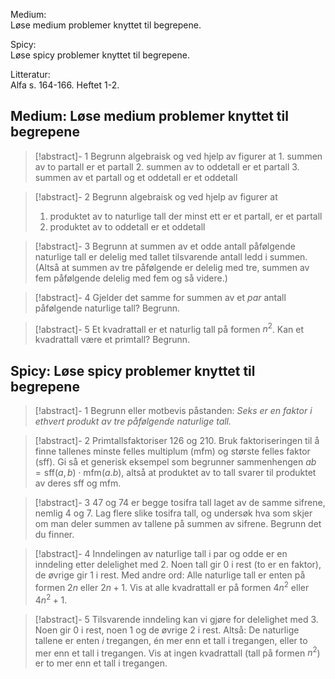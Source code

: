 Medium:  
Løse medium problemer knyttet til begrepene.

Spicy:  
Løse spicy problemer knyttet til begrepene.

Litteratur:  
Alfa s. 164-166. Heftet 1-2.

## Medium: Løse medium problemer knyttet til begrepene

> [!abstract]- 1
> Begrunn algebraisk og ved hjelp av figurer at
>     1. summen av to partall er et partall
>     2. summen av to oddetall er et partall
>     3. summen av et partall og et oddetall er et oddetall

> [!abstract]- 2
> Begrunn algebraisk og ved hjelp av figurer at
> 1. produktet av to naturlige tall der minst ett er et partall, er et partall
> 2. produktet av to oddetall er et oddetall


> [!abstract]- 3
> Begrunn at summen av et odde antall påfølgende naturlige tall er delelig med tallet tilsvarende antall ledd i summen. (Altså at summen av tre påfølgende er delelig med tre, summen av fem påfølgende delelig med fem og så videre.)


> [!abstract]- 4
> Gjelder det samme for summen av et *par* antall påfølgende naturlige tall? Begrunn.

> [!abstract]- 5
>  Et kvadrattall er et naturlig tall på formen $n^{2}$. Kan et kvadrattall være et primtall? Begrunn.

## Spicy: Løse spicy problemer knyttet til begrepene

> [!abstract]- 1
> Begrunn eller motbevis påstanden: *Seks er en faktor i ethvert produkt av tre påfølgende naturlige tall.*

> [!abstract]- 2
> Primtallsfaktoriser $126$ og $210$. Bruk faktoriseringen til å finne tallenes minste felles multiplum ($\text{mfm}$) og største felles faktor ($\text{sff}$). Gi så et generisk eksempel som begrunner sammenhengen $ab = \text{sff}(a,b) \cdot \text{mfm}(a.b)$, altså at produktet av to tall svarer til produktet av deres $\text{sff}$ og $\text{mfm}$.

> [!abstract]- 3
>  $47$ og $74$ er begge tosifra tall laget av de samme sifrene, nemlig $4$ og $7$. Lag flere slike tosifra tall, og undersøk hva som skjer om man deler summen av tallene på summen av sifrene. Begrunn det du finner.

> [!abstract]- 4
>  Inndelingen av naturlige tall i par og odde er en inndeling etter delelighet med $2$. Noen tall gir $0$ i rest (to er en faktor), de øvrige gir $1$ i rest. Med andre ord: Alle naturlige tall er enten på formen $2n$ eller $2n + 1$. 
>  Vis at alle kvadrattall er på formen $4n^2$ eller $4n^2+1$.
>  

> [!abstract]- 5
> Tilsvarende inndeling kan vi gjøre for delelighet med $3$. Noen gir $0$ i rest, noen $1$ og de øvrige $2$ i rest. Altså: De naturlige tallene er enten *i* tregangen, én mer enn et tall i tregangen, eller to mer enn et tall i tregangen. Vis at ingen kvadrattall (tall på formen $n^{2}$) er to mer enn et tall i tregangen.


